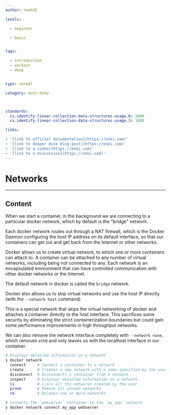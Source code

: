 ```yaml
---
author: nem035

levels:

  - beginner

  - basic


tags:

  - introduction
  - workout
  - deep


type: normal

category: must-know



standards:
  cs.identify-linear-collection-data-structures-usage.0: 1000
  cs.identify-linear-collection-data-structures-usage.3: 1000

links:

- '[link to official documentation](https://enki.com)'
- '[link to deeper dive blog post](https://enki.com)'
- '[link to a video](https://enki.com)'
- '[link to a discussion](https://enki.com)'
---
```

# Networks
---
## Content

When we start a container, in the background we are connecting to a particular docker network, which by default is the "bridge" network.

Each docker network routes out through a NAT firewall, which is the Docker Daemon configuring the host IP address on its default interface, so that our containers can get out and get back from the Internet or other networks.

Docker allows us to create virtual network, to which one or more containers can attach to.
A container can be attached to any number of virtual networks, including being not connected to any. Each network is an encapsulated environment that can have controlled communication with other docker networks or the Internet.

The default network in docker is called the `bridge` network.

Docker also allows us to skip virtual networks and use the host IP directly (with the `--network host` command)

This is a special network that skips the virtual networking of docker and attaches a container directly to the host interface. This sacrifices some security by eliminating the strict containerization boundaries but could gain some performance improvements in high throughput networks.

We can also remove the network interface completely with `--network none`, which removes `eth0` and only leaves us with the localhost interface in our container.

```bash
# Displays detailed information on a network
❯ docker network
  connect     # Connect a container to a network
  create      # Creates a new network with a name specified by the user
  disconnect  # Disconnects a container from a network
  inspect     # Displays detailed information on a network
  ls          # Lists all the networks created by the user
  prune       # Remove all unused networks
  rm          # Deletes one or more networks
```

```bash
# connects the `webserver` container to the `my_app` network
❯ docker network connect my_app webserver
```
